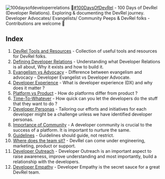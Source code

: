 ![100daysofdeveloperrelations](https://user-images.githubusercontent.com/19341550/63220474-038fd300-c1a6-11e9-93a0-e86d7fc518e5.jpg)
👋[#100DaysOfDevRel](https://twitter.com/search?q=%23100DaysOfDevRel&src=hashtag_click) - 
100 Days of DevRel (Developer Relations). Exploring &amp; documenting the DevRel journey. Developer Advocates/ Evangelists/ Community Peeps &amp; DevRel folks - Contributions are welcome 🎉

## Index

1. [DevRel Tools and Resources](00_devrel_resources_and_tools) - Collection of useful tools and resources for DevRel folks.
2. [Defining Developer Relations](01_defining_developer_relations) - Understanding what Developer Relations is all about, Why it exists and how to build it.
3. [Evangelism vs Advocacy](03_evangelism_vs_advocacy) - Difference between evangelism and advocacy - Developer Evangelist vs Developer Advocate.
4. [Developer Experience](04_dx_developer_experience) - What is developer experience (DX) and why does it matter ?
5. [Platform vs Product](02_platform_vs_product) - How do platforms differ from product ?
6. [Time-To-Whatever](05_time_to_whatever) - How quick can you let the developers do the stuff that they want to do ?
7. [Developer Personas](06_developer_personas) - Tailoring our efforts and initiatives for each developer might be a challenge unless we have identified developer personas.
8. [Importance of Community](07_importance_of_community) - A developer community is crucial to the success of a platform. It is important to nurture the same. 
9. [Guidelines](08_guidelines_are_important) - Guidelines should guide, not restrict.
10. [Where does the team sit?](09_devrel_placement) - DevRel can come under engineering, marketing, product or support. 
11. [Developer Outreach](10_developer_outreach) - Developer Outreach is an important aspect to raise awareness, improve understanding and most importantly, build a relationship with the developers.
12. [Developer Empathy](11_developer_empathy) - Developer Empathy is the secret sauce for a great DevRel team.

